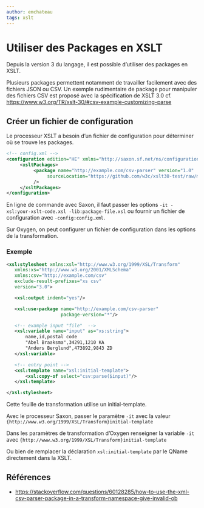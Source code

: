 ```yaml
---
author: emchateau
tags: xslt
---
```


# Utiliser des Packages en XSLT

Depuis la version 3 du langage, il est possible d’utiliser des packages en XSLT. 

Plusieurs packages permettent notamment de travailler facilement avec des fichiers JSON ou CSV. Un exemple rudimentaire de package pour manipuler des fichiers CSV est proposé avec la spécification de XSLT 3.0 cf. https://www.w3.org/TR/xslt-30/#csv-example-customizing-parse



## Créer un fichier de configuration

Le processeur XSLT a besoin d’un fichier de configuration pour déterminer où se trouve les packages.

```xml
<!-- config.xml -->
<configuration edition="HE" xmlns="http://saxon.sf.net/ns/configuration">
     <xsltPackages>
          <package name="http://example.com/csv-parser" version="1.0"
               sourceLocation="https://github.com/w3c/xslt30-test/raw/master/tests/decl/package/package-100.xsl"
          />
     </xsltPackages>
</configuration>
```

En ligne de commande avec Saxon, il faut passer les options `-it -xsl:your-xslt-code.xsl -lib:package-file.xsl` ou fournir un fichier de configuration avec `-config:config.xml`.

Sur Oxygen, on peut configurer un fichier de configuration dans les options de la transformation.

### Exemple

```xml
<xsl:stylesheet xmlns:xsl="http://www.w3.org/1999/XSL/Transform"
   xmlns:xs="http://www.w3.org/2001/XMLSchema"
   xmlns:csv="http://example.com/csv"
   exclude-result-prefixes="xs csv"
   version="3.0">

   <xsl:output indent="yes"/>

   <xsl:use-package name="http://example.com/csv-parser" 
                    package-version="*"/>

   <!-- example input "file"  -->
   <xsl:variable name="input" as="xs:string">
       name,id,postal code
       "Abel Braaksma",34291,1210 KA
       "Anders Berglund",473892,9843 ZD
   </xsl:variable>

   <!-- entry point -->
   <xsl:template name="xsl:initial-template">
       <xsl:copy-of select="csv:parse($input)"/>
   </xsl:template>

</xsl:stylesheet>
```

Cette feuille de transformation utilise un initial-template.

Avec le processeur Saxon, passer le paramètre `-it` avec la valeur `{http://www.w3.org/1999/XSL/Transform}initial-template`

Dans les paramètres de transformation d’Oxygen renseigner la variable `-it` avec `{http://www.w3.org/1999/XSL/Transform}initial-template`

Ou bien de remplacer la déclaration `xsl:initial-template` par le QName directement dans la XSLT.

## Références

- https://stackoverflow.com/questions/60128285/how-to-use-the-xml-csv-parser-package-in-a-transform-namespace-give-invalid-ob